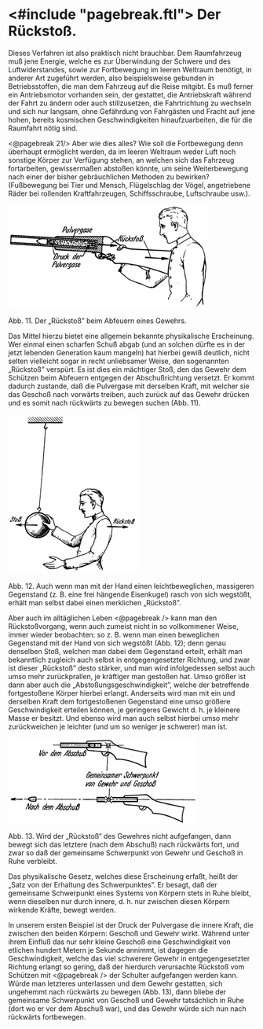 <#include "pagebreak.ftl">
Der Rückstoß.
=============

Dieses Verfahren ist also praktisch nicht brauchbar. Dem Raumfahrzeug
muß jene Energie, welche es zur Überwindung der Schwere und des Luftwiderstandes,
sowie zur Fortbewegung im leeren Weltraum benötigt, in anderer
Art zugeführt werden, also beispielsweise gebunden in
Betriebsstoffen, die man dem Fahrzeug auf
die Reise mitgibt. Es muß ferner ein Antriebsmotor vorhanden sein,
der gestattet, die Antriebskraft während der Fahrt zu ändern oder
auch stillzusetzen, die Fahrtrichtung zu wechseln und sich nur
langsam, ohne Gefährdung von Fahrgästen und Fracht auf jene
hohen, bereits kosmischen Geschwindigkeiten hinaufzuarbeiten, die
für die Raumfahrt nötig sind.

\<@pagebreak 21/> Aber wie dies alles? Wie soll die Fortbewegung denn überhaupt
ermöglicht werden, da im leeren Weltraum weder Luft
noch sonstige Körper zur Verfügung stehen, an welchen sich das
Fahrzeug fortarbeiten, gewissermaßen abstoßen könnte,
um seine Weiterbewegung nach einer der bisher gebräuchlichen
Methoden zu bewirken? (Fußbewegung bei Tier und Mensch, Flügelschlag
der Vögel, angetriebene Räder bei rollenden Kraftfahrzeugen,
Schiffsschraube, Luftschraube usw.).

<div class="image" float="left"><img alt="Veranschaulichung des Rückstoß" src="abb11.png"/>
<p>Abb. 11. Der „Rückstoß” beim Abfeuern eines Gewehrs.</p></div>

Das Mittel hierzu bietet eine allgemein bekannte physikalische
Erscheinung. Wer einmal einen scharfen Schuß abgab (und an solchen
dürfte es in der jetzt lebenden Generation kaum mangeln) hat hierbei
gewiß deutlich, nicht selten vielleicht sogar in recht unliebsamer Weise, den
sogenannten „Rückstoß” verspürt. Es ist dies ein mächtiger Stoß, den
das Gewehr dem Schützen beim Abfeuern entgegen der Abschußrichtung
versetzt. Er kommt dadurch zustande, daß die Pulvergase mit derselben
Kraft, mit welcher sie das Geschoß nach vorwärts treiben, auch zurück
auf das Gewehr drücken und es somit nach rückwärts zu bewegen
suchen (Abb. 11).

<div class="image" float="left"><img alt="Veranschaulichung des Rückstoß" src="abb12.png"/>
<p>Abb. 12. Auch wenn man mit der Hand einen leichtbeweglichen, massigeren
Gegenstand (z. B. eine frei hängende Eisenkugel) rasch von sich
wegstößt, erhält man selbst dabei einen merklichen „Rückstoß”.</p></div>

Aber auch im alltäglichen Leben
\<@pagebreak /> kann man den Rückstoßvorgang, wenn auch zumeist nicht in so
vollkommener Weise, immer wieder beobachten: so z. B. wenn
man einen beweglichen Gegenstand mit der Hand von sich wegstößt
(Abb. 12); denn genau denselben Stoß, welchen man dabei
dem Gegenstand erteilt, erhält man bekanntlich zugleich auch selbst
in entgegengesetzter Richtung, und zwar ist dieser „Rückstoß”
desto stärker, und man wird infolgedessen selbst auch umso
mehr zurückprallen, je kräftiger man gestoßen hat. Umso größer
ist dann aber auch die „Abstoßungsgeschwindigkeit”, welche
der betreffende fortgestoßene Körper hierbei erlangt. Anderseits
wird man mit ein und derselben Kraft dem fortgestoßenen
Gegenstand eine umso größere Geschwindigkeit
erteilen können, je geringeres Gewicht d. h. je
kleinere Masse er besitzt. Und ebenso wird man
auch selbst hierbei umso mehr zurückweichen je
leichter (und um so weniger je schwerer) man ist.

<div class="image" float="left"><img alt="Veranschaulichung des Rückstoß" src="abb13.png"/>
<p>Abb. 13. Wird der „Rückstoß“ des Gewehres nicht
aufgefangen, dann bewegt sich das letztere (nach
dem Abschuß) nach rückwärts fort, und zwar so
daß der gemeinsame Schwerpunkt von Gewehr
und Geschoß in Ruhe verbleibt.</p></div>

Das physikalische Gesetz, welches diese Erscheinung erfaßt,
heißt der „Satz von der Erhaltung des Schwerpunktes”.
Er besagt, daß der gemeinsame Schwerpunkt eines Systems
von Körpern stets in Ruhe bleibt, wenn dieselben nur durch
innere, d. h. nur zwischen diesen Körpern wirkende Kräfte, bewegt werden.

In unserem ersten Beispiel ist der Druck der Pulvergase die
innere Kraft, die zwischen den beiden Körpern: Geschoß und Gewehr
wirkt. Während unter ihrem Einfluß das nur sehr kleine
Geschoß eine Geschwindigkeit von etlichen hundert Metern je
Sekunde annimmt, ist dagegen die Geschwindigkeit, welche das
viel schwerere Gewehr in entgegengesetzter Richtung erlangt so
gering, daß der hierdurch verursachte Rückstoß vom Schützen mit
\<@pagebreak /> der Schulter aufgefangen werden kann. Würde man letzteres unterlassen
und dem Gewehr gestatten, sich ungehemmt nach rückwärts
zu bewegen (Abb. 13), dann bliebe der gemeinsame Schwerpunkt
von Geschoß und Gewehr tatsächlich in Ruhe (dort wo
er vor dem Abschuß war), und das Gewehr würde sich nun nach
rückwärts fortbewegen.

